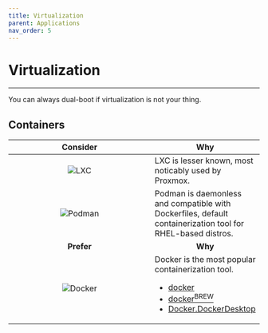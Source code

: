 ```yaml
---
title: Virtualization
parent: Applications
nav_order: 5
---
```


# Virtualization

---

You can always dual-boot if virtualization is not your thing.

## Containers

<div class="code-example" markdown="1">
  <table>
    <thead>
      <tr>
        <th style="text-align: center; width: 280px;">Consider</th>
        <th style="text-align: center;">Why</th>
      </tr>
    </thead>
    <tbody>
      <tr>
        <td style="text-align: center;">
          <img
            alt="LXC"
            title="LXC"
            src="../../../../images/apps/virt/lxc.svg"/>
        </td>
        <td style="text-align: left;">
          LXC is lesser known, most noticably used by Proxmox.
        </td>
      </tr>
      <tr>
        <td style="text-align: center;">
          <img
            alt="Podman"
            title="Podman"
            src="../../../../images/apps/virt/podman.svg"/>
        </td>
        <td style="text-align: left;">
          Podman is daemonless and compatible with Dockerfiles, default
          containerization tool for RHEL-based distros.
        </td>
      </tr>
      <tr>
        <td style="text-align: center;"><b>Prefer</b></td>
        <td style="text-align: center;"><b>Why</b></td>
      </tr>
      <tr>
        <td style="text-align: center;">
          <img
            alt="Docker"
            title="Docker"
            src="../../../../images/apps/virt/docker.svg"/>
        </td>
        <td style="text-align: left;">
          Docker is the most popular containerization tool.
          <ul>
            <li>
              <a
                class="label label-blue"
                href="https://archlinux.org/packages/extra/x86_64/docker">
                docker
              </a>
            </li>
            <li>
              <a
                class="label label-purple"
                href="https://formulae.brew.sh/formula/docker">
                docker<sup>BREW</sup>
              </a>
            </li>
            <li>
              <a
                class="label label-red"
                href="https://winget.run/pkg/Docker/DockerDesktop">
                Docker.DockerDesktop
              </a>
            </li>
          </ul>
        </td>
      </tr>
    </tbody>
  </table>
</div>

